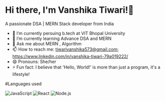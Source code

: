 # Hi there, I'm Vanshika Tiwari!👋 
A passionate DSA | MERN Stack developer from India

- 🔭 I’m currently persuing b.tech at VIT Bhopal University
- 🌱 I’m currently learning Advance DSA and MERN
- 💬 Ask me about MERN , Algorithm
- 📫 How to reach me: tiwarivanshika573@gmail.com; https://www.linkedin.com/in/vanshika-tiwari-79a019222/
- 😄 Pronouns: She/her
- ⚡ Fun fact: I believe that 'Hello, World!' is more than just a program, it's a lifestyle!

#Languages used

![JavaScript](https://img.shields.io/badge/JavaScript-yellow?logo=javascript&logoColor=white)
![React](https://img.shields.io/badge/React-blue?logo=react&logoColor=white)
![Node.js](https://img.shields.io/badge/Node.js-green?logo=node.js&logoColor=white)


